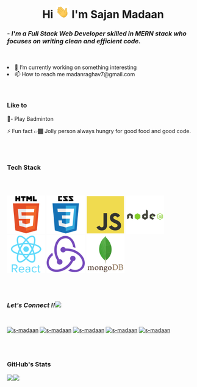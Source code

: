 <h1 align="center">Hi <img src="https://raw.githubusercontent.com/ABSphreak/ABSphreak/master/gifs/Hi.gif" width="35"> I'm Sajan Madaan</h1>
<h3>- <i>I'm a Full Stack Web Developer skilled in MERN stack who focuses on writing clean  and efficient code.</i></h3>

<br/>
<br/>
<li>🔭 I’m currently working on something interesting</li>
<li>📫 How to reach me madanraghav7@gmail.com</li>

<br/>
<br/>

<h3>Like to</h3>

<p>🏸- Play Badminton<p>

<p>⚡ Fun fact 👉🏾 Jolly person always hungry for good food and good code.<p>


<br/>
<br/>
<h3>Tech Stack</h3>
<br/>
<br/>
<p>
<img width="100px" height="100px" src="https://raw.githubusercontent.com/devicons/devicon/master/icons/html5/html5-original-wordmark.svg" />
<img width="100px" height="100px" src="https://raw.githubusercontent.com/devicons/devicon/master/icons/css3/css3-original-wordmark.svg"/>
<img width="100px" height="100px" src="https://raw.githubusercontent.com/devicons/devicon/master/icons/javascript/javascript-original.svg"/>
<img width="100px" height="100px" src="https://raw.githubusercontent.com/devicons/devicon/master/icons/nodejs/nodejs-original-wordmark.svg"/>
<img width="100px" height="100px" src="https://raw.githubusercontent.com/devicons/devicon/master/icons/react/react-original-wordmark.svg" />
<img width="100px" height="100px" src="https://raw.githubusercontent.com/devicons/devicon/master/icons/redux/redux-original.svg"/>
<img width="100px" height="100px" src="https://raw.githubusercontent.com/devicons/devicon/master/icons/mongodb/mongodb-original-wordmark.svg"/>
</p>

<br/>
<br/>

<h3><i>Let's Connect !!<img src="https://raw.githubusercontent.com/ShahriarShafin/ShahriarShafin/main/Assets/handshake.gif" width="100" /></i></h3>
<br/>


<p>
<a href="https://www.linkedin.com/in/sajan-madaan-b6b4ab146/" target="blank"><img width="30px" height="30px" src="https://raw.githubusercontent.com/rahuldkjain/github-profile-readme-generator/master/src/images/icons/Social/linked-in-alt.svg" alt="s-madaan" /></a> <a href="https://medium.com/@SajanMadaan" target="blank"><img width="30px" height="30px" src="https://encrypted-tbn0.gstatic.com/images?q=tbn:ANd9GcSDLRbwp1YPbunjt8Ii9q_AFj6zmZFxi_QzdULEKERT8gm3VBdl9e44JDwcTqH_86_nuXU&usqp=CAU" alt="s-madaan" /></a> <a title="madanraghav7@gmail.com" href="mailto:madanraghav7@gmail.com" target="blank"><img width="30px" height="30px" src="https://upload.wikimedia.org/wikipedia/commons/thumb/0/0b/Logo_Gmail_%282015-2020%29.svg/2560px-Logo_Gmail_%282015-2020%29.svg.png" alt="s-madaan" /></a> <a href="https://twitter.com/SajanMadaan7" target="blank"><img width="30px" height="30px"  src="https://www.freeiconspng.com/thumbs/twitter-icon/twitter-icon-download-18.png" alt="s-madaan" /></a> <a href="https://www.hackerrank.com/madanraghav7" target="blank"><img width="30px" height="30px" src="https://upload.wikimedia.org/wikipedia/commons/6/65/HackerRank_logo.png" alt="s-madaan" /></a>

</p>

<br/>
<br/>

<h3>GitHub's Stats</h3>

<p>
<img  src="https://github-readme-stats.vercel.app/api?username=sajanmadaan&count_private=true&show_icons=true&include_all_commits=true&hide=issues,contribs&border_radius=0&locale=en" height="139"/><img  src="https://github-readme-stats.vercel.app/api/top-langs/?username=sajanmadaan&layout=compact&border_radius=0" height="139" />
</p>



